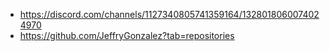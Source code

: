 - https://discord.com/channels/1127340805741359164/1328018060074024970
- https://github.com/JeffryGonzalez?tab=repositories
